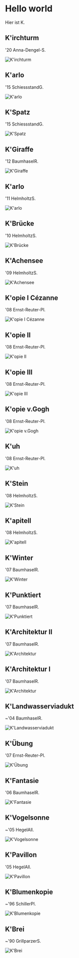 # Hello world

Hier ist K.



## K'irchturm
'20 Anna-Dengel-S.

![K'irchturm](bilder/kirche.jpg)


## K'arlo
'15 SchiessstandG.

![K'arlo](bilder/karlo.jpg)


## K'Spatz
'15 SchiessstandG.

![K'Spatz](bilder/kspatz.jpg)


## K'Giraffe
'12 BaumhaselR.

![K'Giraffe](bilder/kgiraffe.jpg)


## K'arlo
'11 HelmholtzS.

![K'arlo](bilder/katze.jpg)


## K'Brücke
'10 HelmholtzS.

![K'Brücke](bilder/kbrücke.jpg)


## K'Achensee
'09 HelmholtzS.

![K'Achensee](bilder/kachensee.jpg)


## K'opie I Cézanne
'08 Ernst-Reuter-Pl.

![K'opie I Cézanne](bilder/kcézanne.jpg)


## K'opie II
'08 Ernst-Reuter-Pl.

![K'opie II](bilder/kbrücke2.jpg)


## K'opie III
'08 Ernst-Reuter-Pl.

![K'opie III](bilder/kfluss2.jpg)


## K'opie v.Gogh
'08 Ernst-Reuter-Pl.

![K'opie v.Gogh](bilder/kfluss.jpg)


## K'uh
'08 Ernst-Reuter-Pl.

![K'uh](bilder/kuh.jpg)


## K'Stein
'08 HelmholtzS.

![K'Stein](bilder/kstein.jpg)


## K'apitell
'08 HelmholtzS.

![K'apitell](bilder/kapitell.jpg)


## K'Winter
'07 BaumhaselR.

![K'Winter](bilder/kwinter.jpg)


## K'Punktiert
'07 BaumhaselR.

![K'Punktiert](bilder/kpunkte.jpg)


## K'Architektur II
'07 BaumhaselR.

![K'Architektur](bilder/khaus.jpg)


## K'Architektur I
'07 BaumhaselR.

![K'Architektur](bilder/klicht.jpg)


## K'Landwasserviadukt
~'04 BaumhaselR.

![K'Landwasserviadukt](bilder/klandwasser.jpg)


## K'Übung
'07 Ernst-Reuter-Pl.

![K'Übung](bilder/kübung.jpg)


## K'Fantasie
'06 BaumhaselR.

![K'Fantasie](bilder/kfantasie.jpg)


## K'Vogelsonne
~'05 HegelAll.

![K'Vogelsonne](bilder/kvogelrund.jpg)


## K'Pavillon
'05 HegelAll.

![K'Pavillon](bilder/kpavillon.jpg)


## K'Blumenkopie
~'96 SchillerPl.

![K'Blumenkopie](bilder/kblume.jpg)


## K'Brei
~'90 GrillparzerS.

![K'Brei](bilder/kbrei.jpg)
